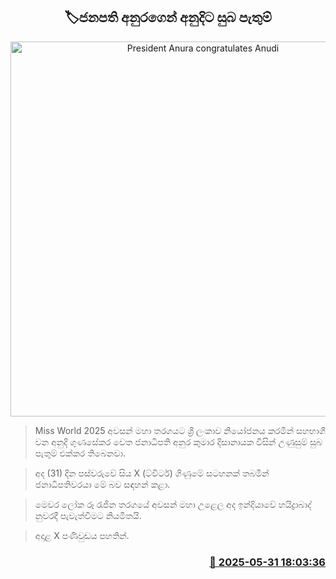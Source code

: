 <p align='center'><b><h2 align='center' title='President Anura congratulates Anudi'>🏷ජනපති අනුරගෙන් අනුදිට සුබ පැතුම්</h2></b></p>
<p align='center'><img src='https://helakuru.sgp1.cdn.digitaloceanspaces.com/esana/images/lib/anura-wish-anudi.jpg' width='600' alt='President Anura congratulates Anudi'></p>

> Miss World 2025 අවසන් මහා තරගයට ශ්‍රී ලංකාව නියෝජනය කරමින් සහභාගී වන අනුදි ගුණසේකර වෙත ජනාධිපති අනුර කුමාර දිසානායක විසින් උණුසුම් සුබ පැතුම් එක්කර තිබෙනවා.

> අද (31) දින පස්වරුවේ සිය X (ට්විටර්) ගිණුමේ සටහනක් තබමින් ජනාධිපතිවරයා මේ බව සඳහන් කළා.

> මෙවර ලෝක රූ රැජින තරගයේ අවසන් මහා උළෙල අද ඉන්දියාවේ හයිද්‍රාබාද් නුවරදී පැවැත්වීමට නියමිතයි.

> අදාළ X පණිවුඩය පහතින්.



<h3 align='right'><a href='https://www.helakuru.lk/esana/p/110598/'>📅 2025-05-31 18:03:36</a></h3>
